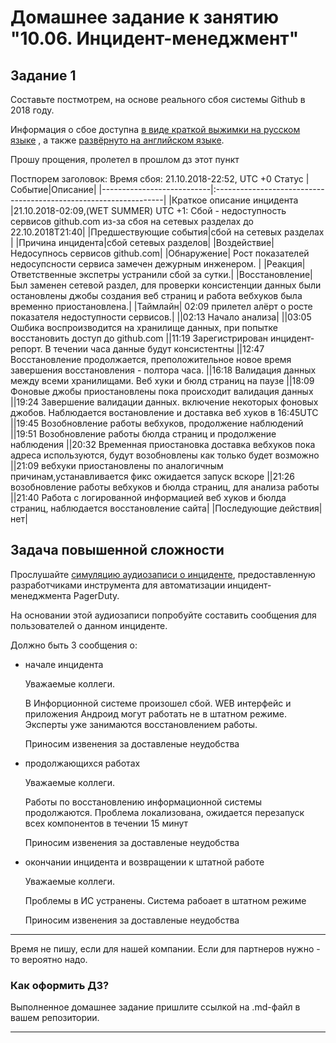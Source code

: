# Домашнее задание к занятию "10.06. Инцидент-менеджмент"

## Задание 1

Составьте постмотрем, на основе реального сбоя системы Github в 2018 году.

Информация о сбое доступна [в виде краткой выжимки на русском языке](https://habr.com/ru/post/427301/) , а
также [развёрнуто на английском языке](https://github.blog/2018-10-30-oct21-post-incident-analysis/).

Прошу прощения, пролетел в прошлом дз этот пункт

Постпорем заголовок: 
Время сбоя: 21.10.2018-22:52, UTC +0
Статус 
|Событие|Описание|
|---------------------------|:-----------------------------------------------------------------|
|Краткое описание инцидента |21.10.2018-02:09,(WET SUMMER) UTC +1: Сбой - недоступность сервисов github.com из-за сбоя на сетевых разделах до 22.10.2018T21:40|
|Предшествующие события|сбой на сетевых разделах |
|Причина инцидента|сбой сетевых разделов|
|Воздействие| Недосупнось сервисов github.com|
|Обнаружение| Рост показателей недосупсности сервиса замечен дежурным инженером. |
|Реакция| Ответственные экспетры устранили сбой за сутки.|
|Восстановление| Был заменен сетевой раздел, для проверки консистенции данных были остановлены джобы создания веб страниц и работа вебхуков была временно приостановлена.|
|Таймлайн| 02:09 прилетел алёрт о росте показателя недоступности сервисов.|
||02:13 Начало анализа|
||03:05 Ошбика воспроизводится на хранилище данных, при попытке восстановить доступ до github.com
||11:19 Зарегистрирован инцидент-репорт. В течении часа данныe будут консистентны 
||12:47 Восстановление продолжается, преположительное новое время завершения восстановления - полтора часа.
||16:18 Валидация данных между всеми хранилищами. Веб хуки и бюлд страниц на паузе
||18:09 Фоновые джобы приостановлены пока происходит валидация данных
||19:24 Завершение валидации данных. включение некоторых фоновых джобов. Наблюдается востановление и доставка веб хуков в 16:45UTC
||19:45 Возобновление работы вебхуков, продолжение наблюдений
||19:51 Возобновление работы бюлда страниц и продолжение наблюдения
||20:32 Временная приостановка доставка вебхуков пока адреса используются, будут возобновлены как только будет возможно
||21:09 вебхуки приостановлены по аналогичным причинам,устанавливается фикс ожидается запуск вскоре
||21:26 возобновление работы вебхуков и бюлда страниц, для анализа работы
||21:40 Работа с логированной информацией веб хуков и бюлда страниц, наблюдается восстановление сайта|
|Последующие действия| нет|



## Задача повышенной сложности

Прослушайте [симуляцию аудиозаписи о инциденте](https://youtu.be/vw6I5DYWkNA?t=1), предоставленную 
разработчиками инструмента для автоматизации инцидент-менеджмента PagerDuty.

На основании этой аудиозаписи попробуйте составить сообщения для пользователей о данном инциденте.

Должно быть 3 сообщения о:
- начале инцидента  

	Уважаемые коллеги.
	
	В Инфорционной системе произошел сбой.
	WEB интерфейс и приложения Андроид могут работать не в штатном режиме.
	Эксперты уже занимаются восстановлением работы.
	
	Приносим извенения за доставленые неудобства
	 
- продолжающихся работах  

	Уважаемые коллеги.
	
	Работы по восстановлению информационной системы продолжаются.
	Проблема локализована, ожидается перезапуск всех компонентов в течении 15 минут
	
	Приносим извенения за доставленые неудобства
	
- окончании инцидента и возвращении к штатной работе  

	Уважаемые коллеги.
	
	Проблемы в ИС устранены.
	Система рабоает в штатном режиме
	
	Приносим извенения за доставленые неудобства
---
Время не пишу, если для нашей компании.
Если для партнеров нужно - то вероятно надо. 

### Как оформить ДЗ?

Выполненное домашнее задание пришлите ссылкой на .md-файл в вашем репозитории.

---
